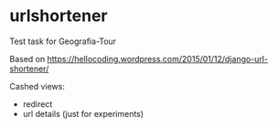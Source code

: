 # urlshortener
Test task for Geografia-Tour

Based on https://hellocoding.wordpress.com/2015/01/12/django-url-shortener/

Cashed views:
 - redirect
 - url details (just for experiments)